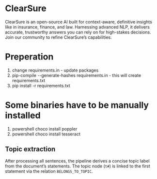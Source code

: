 # ClearSure
ClearSure is an open-source AI built for context-aware, definitive insights like in insurance, finance, and law. Harnessing advanced NLP, it delivers accurate, trustworthy answers you can rely on for high-stakes decisions. Join our community to refine ClearSure’s capabilities.


# Preperation
1. change requirements.in - update packages
2. pip-compile --generate-hashes requirements.in - this will create requirements.txt
3. pip install -r requirements.txt

# Some binaries have to be manually installed
1. powershell choco install poppler
2. powershell choco install tesseract

## Topic extraction
After processing all sentences, the pipeline derives a concise topic label from
the document’s statements. The topic node (`t#`) is linked to the first
statement via the relation `BELONGS_TO_TOPIC`.
